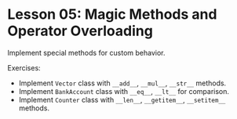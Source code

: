 # Lesson 05: Magic Methods and Operator Overloading

Implement special methods for custom behavior.

Exercises:
- Implement `Vector` class with `__add__`, `__mul__`, `__str__` methods.
- Implement `BankAccount` class with `__eq__`, `__lt__` for comparison.
- Implement `Counter` class with `__len__`, `__getitem__`, `__setitem__` methods.


